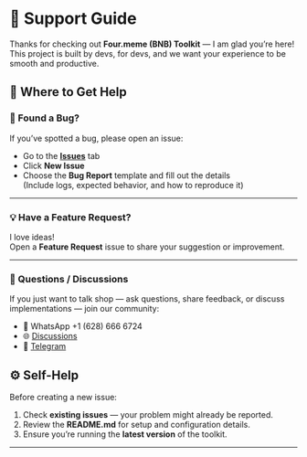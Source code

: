 # 💬 Support Guide

Thanks for checking out **Four.meme (BNB) Toolkit** — I am glad you’re here!  
This project is built by devs, for devs, and we want your experience to be smooth and productive.


## 🧭 Where to Get Help

### 🐛 Found a Bug?
If you’ve spotted a bug, please open an issue:
- Go to the **[Issues](../../issues)** tab
- Click **New Issue**
- Choose the **Bug Report** template and fill out the details  
  (Include logs, expected behavior, and how to reproduce it)

---

### 💡 Have a Feature Request?
I love ideas!  
Open a **Feature Request** issue to share your suggestion or improvement.

---

### 💬 Questions / Discussions
If you just want to talk shop — ask questions, share feedback, or discuss implementations — join our community:
- 🤙 WhatsApp +1 (628) 666 6724
- 🌐 [Discussions](../../discussions)
- 💬 [Telegram](https://t.me/angel001000010100)


## ⚙️ Self-Help

Before creating a new issue:
1. Check **existing issues** — your problem might already be reported.  
2. Review the **README.md** for setup and configuration details.  
3. Ensure you’re running the **latest version** of the toolkit.

---